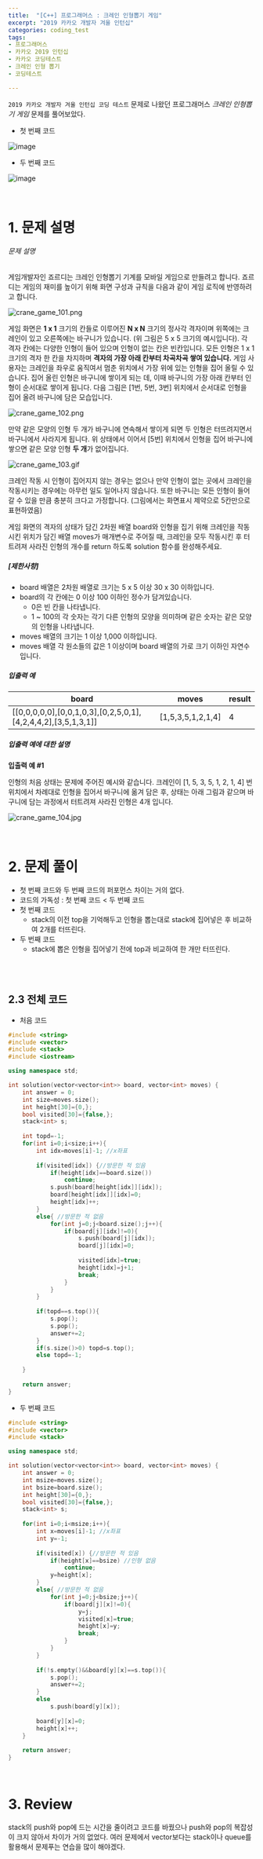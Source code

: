 ```yaml
---
title:  "[C++] 프로그래머스 : 크레인 인형뽑기 게임"
excerpt: "2019 카카오 개발자 겨울 인턴십"
categories: coding_test
tags: 
- 프로그래머스
- 카카오 2019 인턴십
- 카카오 코딩테스트
- 크레인 인형 뽑기
- 코딩테스트

---
```


`2019 카카오 개발자 겨울 인턴십 코딩 테스트` 문제로 나왔던 프로그래머스 *크레인 인형뽑기 게임*  문제를 풀어보았다.



+ 첫 번째 코드

![image](https://user-images.githubusercontent.com/37764581/108723979-2dc70b80-7568-11eb-888b-165004a5f797.png)

+ 두 번째 코드

![image](https://user-images.githubusercontent.com/37764581/108723842-083a0200-7568-11eb-9866-a99f352ae894.png)

<br>

# 1. 문제 설명



###### 문제 설명

게임개발자인 죠르디는 크레인 인형뽑기 기계를 모바일 게임으로 만들려고 합니다.
죠르디는 게임의 재미를 높이기 위해 화면 구성과 규칙을 다음과 같이 게임 로직에 반영하려고 합니다.

![crane_game_101.png](https://grepp-programmers.s3.ap-northeast-2.amazonaws.com/files/production/69f1cd36-09f4-4435-8363-b71a650f7448/crane_game_101.png)

게임 화면은 **1 x 1** 크기의 칸들로 이루어진 **N x N** 크기의 정사각 격자이며 위쪽에는 크레인이 있고 오른쪽에는 바구니가 있습니다. (위 그림은 5 x 5 크기의 예시입니다). 각 격자 칸에는 다양한 인형이 들어 있으며 인형이 없는 칸은 빈칸입니다. 모든 인형은 1 x 1 크기의 격자 한 칸을 차지하며 **격자의 가장 아래 칸부터 차곡차곡 쌓여 있습니다.** 게임 사용자는 크레인을 좌우로 움직여서 멈춘 위치에서 가장 위에 있는 인형을 집어 올릴 수 있습니다. 집어 올린 인형은 바구니에 쌓이게 되는 데, 이때 바구니의 가장 아래 칸부터 인형이 순서대로 쌓이게 됩니다. 다음 그림은 [1번, 5번, 3번] 위치에서 순서대로 인형을 집어 올려 바구니에 담은 모습입니다.

![crane_game_102.png](https://grepp-programmers.s3.ap-northeast-2.amazonaws.com/files/production/638e2162-b1e4-4bbb-b0d7-62d31e97d75c/crane_game_102.png)

만약 같은 모양의 인형 두 개가 바구니에 연속해서 쌓이게 되면 두 인형은 터뜨려지면서 바구니에서 사라지게 됩니다. 위 상태에서 이어서 [5번] 위치에서 인형을 집어 바구니에 쌓으면 같은 모양 인형 **두 개**가 없어집니다.

![crane_game_103.gif](https://grepp-programmers.s3.ap-northeast-2.amazonaws.com/files/production/8569d736-091e-4771-b2d3-7a6e95a20c22/crane_game_103.gif)

크레인 작동 시 인형이 집어지지 않는 경우는 없으나 만약 인형이 없는 곳에서 크레인을 작동시키는 경우에는 아무런 일도 일어나지 않습니다. 또한 바구니는 모든 인형이 들어갈 수 있을 만큼 충분히 크다고 가정합니다. (그림에서는 화면표시 제약으로 5칸만으로 표현하였음)

게임 화면의 격자의 상태가 담긴 2차원 배열 board와 인형을 집기 위해 크레인을 작동시킨 위치가 담긴 배열 moves가 매개변수로 주어질 때, 크레인을 모두 작동시킨 후 터트려져 사라진 인형의 개수를 return 하도록 solution 함수를 완성해주세요.

##### **[제한사항]**

- board 배열은 2차원 배열로 크기는 5 x 5 이상 30 x 30 이하입니다.
- board의 각 칸에는 0 이상 100 이하인 정수가 담겨있습니다.
  - 0은 빈 칸을 나타냅니다.
  - 1 ~ 100의 각 숫자는 각기 다른 인형의 모양을 의미하며 같은 숫자는 같은 모양의 인형을 나타냅니다.
- moves 배열의 크기는 1 이상 1,000 이하입니다.
- moves 배열 각 원소들의 값은 1 이상이며 board 배열의 가로 크기 이하인 자연수입니다.

##### **입출력 예**

| board                                                        | moves             | result |
| ------------------------------------------------------------ | ----------------- | ------ |
| [[0,0,0,0,0],[0,0,1,0,3],[0,2,5,0,1],[4,2,4,4,2],[3,5,1,3,1]] | [1,5,3,5,1,2,1,4] | 4      |

##### **입출력 예에 대한 설명**

**입출력 예 #1**

인형의 처음 상태는 문제에 주어진 예시와 같습니다. 크레인이 [1, 5, 3, 5, 1, 2, 1, 4] 번 위치에서 차례대로 인형을 집어서 바구니에 옮겨 담은 후, 상태는 아래 그림과 같으며 바구니에 담는 과정에서 터트려져 사라진 인형은 4개 입니다.

![crane_game_104.jpg](https://grepp-programmers.s3.ap-northeast-2.amazonaws.com/files/production/bb0f59c7-6b72-485a-8302-217fe53ea88f/crane_game_104.jpg)

<br>

# 2. 문제 풀이

+ 첫 번째 코드와 두 번째 코드의 퍼포먼스 차이는 거의 없다.
+ 코드의 가독성 : 첫 번째 코드 < 두 번째 코드
+ 첫 번째 코드
  + stack의 이전 top을 기억해두고 인형을 뽑는대로 stack에 집어넣은 후 비교하여 2개를 터뜨린다.
+ 두 번째 코드
  + stack에 뽑은 인형을 집어넣기 전에 top과 비교하여 한 개만 터뜨린다.

<br>





<br>

## 2.3 전체 코드

+ 처음 코드

```cpp
#include <string>
#include <vector>
#include <stack>
#include <iostream>

using namespace std;

int solution(vector<vector<int>> board, vector<int> moves) {
    int answer = 0;
    int size=moves.size();
    int height[30]={0,};
    bool visited[30]={false,};
    stack<int> s;
    
    int topd=-1;
    for(int i=0;i<size;i++){
        int idx=moves[i]-1; //x좌표
        
        if(visited[idx]) {//방문한 적 있음
            if(height[idx]==board.size())
                continue;
            s.push(board[height[idx]][idx]);
            board[height[idx]][idx]=0;
            height[idx]++;
        }
        else{ //방문한 적 없음
            for(int j=0;j<board.size();j++){
                if(board[j][idx]!=0){
                    s.push(board[j][idx]);
                    board[j][idx]=0;
                    
                    visited[idx]=true;
                    height[idx]=j+1;
                    break;
                }
            }       
        }
        
        if(topd==s.top()){
            s.pop();
            s.pop();
            answer+=2;
        }
        if(s.size()>0) topd=s.top();
        else topd=-1;
        
    }
    
    return answer;
}
```

+ 두 번째 코드

```cpp
#include <string>
#include <vector>
#include <stack>

using namespace std;

int solution(vector<vector<int>> board, vector<int> moves) {
    int answer = 0;
    int msize=moves.size();
    int bsize=board.size();
    int height[30]={0,};
    bool visited[30]={false,};
    stack<int> s;
    
    for(int i=0;i<msize;i++){
        int x=moves[i]-1; //x좌표
        int y=-1;
        
        if(visited[x]) {//방문한 적 있음
            if(height[x]==bsize) //인형 없음
                continue;
            y=height[x];
        }
        else{ //방문한 적 없음
            for(int j=0;j<bsize;j++){
                if(board[j][x]!=0){
                    y=j;
                    visited[x]=true;
                    height[x]=y;
                    break;
                }
            }       
        }
        
        if(!s.empty()&&board[y][x]==s.top()){
            s.pop();
            answer+=2;
        }
        else
            s.push(board[y][x]);
        
        board[y][x]=0;
        height[x]++;
    }
    
    return answer;
}
```





<br>

# 3. Review

stack의 push와 pop에 드는 시간을 줄이려고 코드를 바꿨으나 push와 pop의 복잡성이 크지 않아서 차이가 거의 없었다. 여러 문제에서 vector보다는 stack이나 queue를 활용해서 문제푸는 연습을 많이 해야겠다.

<br>

